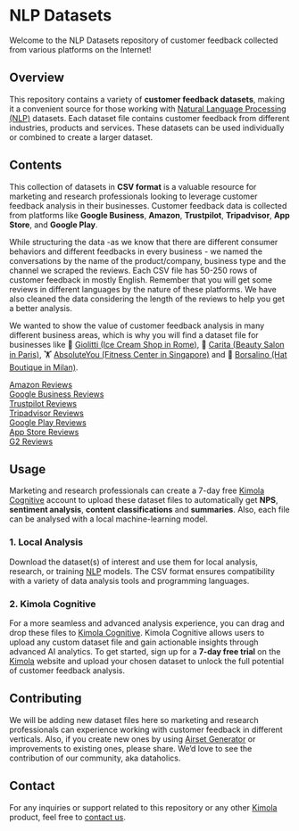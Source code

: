 # NLP Datasets
Welcome to the NLP Datasets repository of customer feedback collected from various platforms on the Internet!

## Overview
This repository contains a variety of **customer feedback datasets**, making it a convenient source for those working with [Natural Language Processing (NLP)](https://kimola.com/cognitive/resources/definition-of-natural-language-processing-nlp-and-its-applications) datasets. Each dataset file contains customer feedback from different industries, products and services. These datasets can be used individually or combined to create a larger dataset.

## Contents
This collection of datasets in **CSV format** is a valuable resource for marketing and research professionals looking to leverage customer feedback analysis in their businesses. Customer feedback data is collected from platforms like **Google Business**, **Amazon**, **Trustpilot**, **Tripadvisor**, **App Store**, and **Google Play**.

While structuring the data -as we know that there are different consumer behaviors and different feedbacks in every business - we named the conversations by the name of the product/company, business type and the channel we scraped the reviews. Each CSV file has 50-250 rows of customer feedback in mostly English. Remember that you will get some reviews in different languages by the nature of these platforms. We have also cleaned the data considering the length of the reviews to help you get a better analysis.

We wanted to show the value of customer feedback analysis in many different business areas, which is why you will find a dataset file for businesses like 🍦 [Giolitti (Ice Cream Shop in Rome)](/kimola/nlp-datasets/blob/main/google-business-reviews/Borsalino%20(Hat%20Boutique%20in%20Milan)%20-%20Google%20Business%20Reviews.csv), 💅 [Carita (Beauty Salon in Paris)](/kimola/nlp-datasets/blob/main/google-business-reviews/Carita%20(Beauty%20Salon%20in%20Paris)%20-%20Google%20Business%20Reviews.csv), 🏋️ [AbsoluteYou (Fitness Center in Singapore)](/kimola/nlp-datasets/blob/main/google-business-reviews/AbsoluteYou%20(Fitness%20Center%20in%20Singapore)%20-%20Google%20Business%20Reviews.csv) and 🎩 [Borsalino (Hat Boutique in Milan)](/kimola/nlp-datasets/blob/main/google-business-reviews/Borsalino%20(Hat%20Boutique%20in%20Milan)%20-%20Google%20Business%20Reviews.csv).

[Amazon Reviews](/kimola/nlp-datasets/tree/main/amazon-product-reviews)<br>
[Google Business Reviews](/kimola/nlp-datasets/tree/main/google-business-reviews)<br>
[Trustpilot Reviews](/kimola/nlp-datasets/tree/main/trustpilot-reviews)<br>
[Tripadvisor Reviews](/kimola/nlp-datasets/tree/main/tripadvisor-reviews)<br>
[Google Play Reviews](/kimola/nlp-datasets/tree/main/google-play-reviews)<br>
[App Store Reviews](/kimola/nlp-datasets/tree/main/app-store-reviews)<br>
[G2 Reviews](/kimola/nlp-datasets/tree/main/g2-reviews)<br>

## Usage
Marketing and research professionals can create a 7-day free [Kimola Cognitive](https://kimola.com/cognitive) account to upload these dataset files to automatically get **NPS**, **sentiment analysis**, **content classifications** and **summaries**. Also, each file can be analysed with a local machine-learning model.

### 1. Local Analysis
Download the dataset(s) of interest and use them for local analysis, research, or training [NLP](https://kimola.com/cognitive/resources/definition-of-natural-language-processing-nlp-and-its-applications) models. The CSV format ensures compatibility with a variety of data analysis tools and programming languages.

### 2. Kimola Cognitive
For a more seamless and advanced analysis experience, you can drag and drop these files to [Kimola Cognitive](https://kimola.com/cognitive). Kimola Cognitive allows users to upload any custom dataset file and gain actionable insights through advanced AI analytics. To get started, sign up for a **7-day free trial** on the [Kimola](https://kimola.com) website and upload your chosen dataset to unlock the full potential of customer feedback analysis.

## Contributing
We will be adding new dataset files here so marketing and research professionals can experience working with customer feedback in different verticals. Also, if you create new ones by using [Airset Generator](https://chromewebstore.google.com/detail/airset-generator/gejjhbmdieaablhpbpmejjchiidmedmn) or improvements to existing ones, please share. We’d love to see the contribution of our community, aka dataholics.

## Contact
For any inquiries or support related to this repository or any other [Kimola](https://kimola.com) product, feel free to [contact us](https://kimola.com/contact).